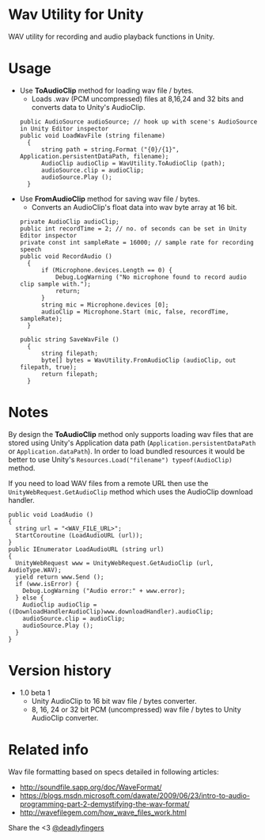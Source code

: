 # Wav Utility for Unity
WAV utility for recording and audio playback functions in Unity.

# Usage
* Use **ToAudioClip** method for loading wav file / bytes.
  - Loads .wav (PCM uncompressed) files at 8,16,24 and 32 bits and converts data to Unity's AudioClip.
  ```
  public AudioSource audioSource; // hook up with scene's AudioSource in Unity Editor inspector
  public void LoadWavFile (string filename)
	{
		string path = string.Format ("{0}/{1}", Application.persistentDataPath, filename);
		AudioClip audioClip = WavUtility.ToAudioClip (path);
		audioSource.clip = audioClip;
		audioSource.Play ();
	}
  ```
* Use **FromAudioClip** method for saving wav file / bytes.
  - Converts an AudioClip's float data into wav byte array at 16 bit.
  ```
  private AudioClip audioClip;
  public int recordTime = 2; // no. of seconds can be set in Unity Editor inspector
  private const int sampleRate = 16000; // sample rate for recording speech
  public void RecordAudio ()
	{
		if (Microphone.devices.Length == 0) {
			Debug.LogWarning ("No microphone found to record audio clip sample with.");
			return;
		}
		string mic = Microphone.devices [0];
		audioClip = Microphone.Start (mic, false, recordTime, sampleRate);
	}
  ```
  ```
  public string SaveWavFile ()
	{
		string filepath;
		byte[] bytes = WavUtility.FromAudioClip (audioClip, out filepath, true);
		return filepath;
	}
  ```

# Notes
By design the **ToAudioClip** method only supports loading wav files that are stored using Unity's Application data path (`Application.persistentDataPath` or `Application.dataPath`). In order to load bundled resources it would be better to use Unity's `Resources.Load("filename") typeof(AudioClip)` method.

If you need to load WAV files from a remote URL then use the `UnityWebRequest.GetAudioClip` method which uses the AudioClip download handler.
```
public void LoadAudio ()
{
  string url = "<WAV_FILE_URL>";
  StartCoroutine (LoadAudioURL (url));
}
public IEnumerator LoadAudioURL (string url)
{
  UnityWebRequest www = UnityWebRequest.GetAudioClip (url, AudioType.WAV);
  yield return www.Send ();
  if (www.isError) {
    Debug.LogWarning ("Audio error:" + www.error);
  } else {
    AudioClip audioClip = ((DownloadHandlerAudioClip)www.downloadHandler).audioClip;
    audioSource.clip = audioClip;
    audioSource.Play ();
  }
}
```

# Version history
* 1.0 beta 1
  - Unity AudioClip to 16 bit wav file / bytes converter.
  - 8, 16, 24 or 32 bit PCM (uncompressed) wav file / bytes to Unity AudioClip converter.

# Related info
Wav file formatting based on specs detailed in following articles:
- http://soundfile.sapp.org/doc/WaveFormat/
- https://blogs.msdn.microsoft.com/dawate/2009/06/23/intro-to-audio-programming-part-2-demystifying-the-wav-format/
- http://wavefilegem.com/how_wave_files_work.html

Share the <3 [@deadlyfingers](https://twitter.com/deadlyfingers)
